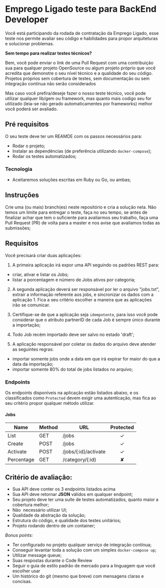 # Emprego Ligado teste para BackEnd Developer

Você está participando da rodada de contratação da Emprego Ligado, esse teste nos permite avaliar seu código e habilidades para propor arquiteturas e solucionar problemas.

**Sem tempo para realizar testes técnicos?**

Bem, você pode enviar o link de uma Pull Request com uma contribuição sua para qualquer projeto OpenSource ou algum projeto próprio que você acredita que demonstre o seu nível técnico e a qualidade do seu código. Projetos próprios sem cobertura de testes, sem documentação ou sem integração contínua não serão considerados

Mas caso você prefira/deseje fazer o nosso teste técnico, você pode utilizar qualquer lib/gem ou framework, mas quanto mais codigo seu for utilizado (leia-se não gerado automaticamentes por frameworks) melhor você poderá ser avaliado.

## Pré requisitos

O seu teste deve ter um REAMDE com os passos necessários para:
- Rodar o projeto;
- Instalar as dependências (de preferência utilizando `docker-compose`);
- Rodar os testes automatizados;

### Tecnologia

- Aceitaremos soluções escritas em Ruby ou Go, ou ambas;

## Instruções

Crie uma (ou mais) branch(es) neste repositório e cria a solução nela. Não temos um limite para entregar o teste, faça no seu tempo, se antes de finalizar achar que tem o suficiente para avaliarmos seu trabalho, faça uma Pull Request (PR) de volta para a master e nos avise que avaliamos todas as submissões;

## Requisitos

Você precisará criar duas aplicações:

1. A primeira aplicação irá expor uma API seguindo os padrões REST para:
  - criar, ativar e listar os Jobs;
  - listar a porcentagem e número de Jobs ativos por categoria;

2. A segunda aplicação deverá ser responsável por ler o arquivo "jobs.txt", extrair a informação referente aos jobs, e sincronizar os dados com a aplicação 1.
Fica a seu critério escolher a maneira que as aplicações irão se comunicar.

3. Certifique-se de que a aplicação seja `idempotente`, para isso você pode considerar que o atributo partnerID de cada Job é sempre único durante a importação;

4. Todo Job recém importado deve ser salvo no estado 'draft';

5. A aplicação responsável por coletar os dados do arquivo deve atender as seguintes regras:
  - importar somente jobs onde a data em que irá expirar for maior do que a data da importação;
  - importar somente 80% do total de jobs listados no arquivo;

### Endpoints

Os endpoints disponíveis na aplicação estão listados abaixo, e os classificados como `Protected` devem exigir uma autenticação, mas fica ao seu critério propor qualquer método utilizar.

#### Jobs

| Name       | Method    | URL                  | Protected |
| ---        | ---       | ---                  | :--:      |
| List       | GET       | /jobs                | ✓         |
| Create     | POST      | /jobs                | ✓         |
| Activate   | POST      | /jobs/{:id}/activate | ✓         |
| Percentage | GET       | /category/{:id}      | ✘         |
    
## Critério de avaliação:
- Sua API deve conter os 3 endpoints listados acima
- Sua API deve retornar **JSON** válidos em qualquer endpoint;
- Seu projeto deve ter uma suíte de testes automatizados, quanto maior a cobertura melhor;
- Não  necessário utilizar UI;
- Qualidade da abstração da solução;
- Estrutura do código, e qualidade dos testes unitários;
- Projeto rodando dentro de um container;

*Bonus points:*
- Ter configurado no projeto qualquer serviço de integração contínua;
- Conseguir levantar toda a solução com um simples `docker-compose up`;
- Utilizar message queue;
- Suas respostas durante o Code Review
- Seguir o guia de estilo padrão de mercado para a linguagem que você escolher usar
- Um histórico do git (mesmo que breve) com mensagens claras e concisas.

